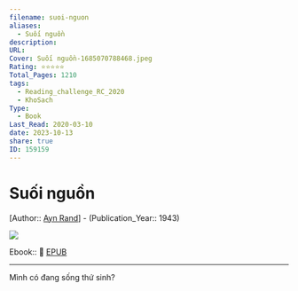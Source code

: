```yaml
---
filename: suoi-nguon
aliases:
  - Suối nguồn
description: 
URL: 
Cover: Suối nguồn-1685070788468.jpeg
Rating: ⭐⭐⭐⭐⭐
Total_Pages: 1210
tags:
  - Reading_challenge_RC_2020
  - KhoSach
Type:
  - Book
Last_Read: 2020-03-10
date: 2023-10-13
share: true
ID: 159159
---
```


# Suối nguồn
[Author:: [Ayn Rand](Ayn%20Rand.md)] - (Publication_Year:: 1943)

![](https://i.imgur.com/MVfAd40.jpg)


Ebook:: 📘 [EPUB](https://onedrive.live.com/download?resid=E92BC60129512289%21161&authkey=!AOzzN4AoL6u3Olc)


---

Mình có đang sống thứ sinh?
